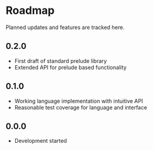 # Roadmap
Planned updates and features are tracked here.

## 0.2.0
  - First draft of standard prelude library
  - Extended API for prelude based functionality

## 0.1.0
  - Working language implementation with intuitive API
  - Reasonable test coverage for language and interface

## 0.0.0
  - Development started